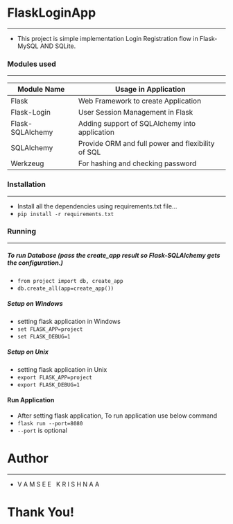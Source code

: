 # FlaskLoginApp
---
- This project is simple implementation Login Registration flow in Flask-MySQL AND SQLite.

### Modules used
---
| Module Name    | Usage in Application |
|----------------|----------------------|
|Flask           |Web Framework to create Application|
|Flask-Login     | User Session Management in Flask|
|Flask-SQLAlchemy|Adding support of SQLAlchemy into application|
|SQLAlchemy      |Provide ORM and  full power and flexibility of SQL |
|Werkzeug        | For hashing and checking password|

### Installation
---
- Install all the dependencies using requirements.txt file...
- ```pip install -r requirements.txt```

### Running
---
##### To run Database (pass the create_app result so Flask-SQLAlchemy gets the configuration.)
- ```from project import db, create_app```
- ```db.create_all(app=create_app())```

##### Setup on Windows
- setting flask application in Windows
- ```set FLASK_APP=project```
- ```set FLASK_DEBUG=1```

##### Setup on Unix
- setting flask application in Unix
- ```export FLASK_APP=project```
- ```export FLASK_DEBUG=1```

#### Run Application
- After setting flask application, To run application use below command
- ```flask run --port=8080```
- ```--port``` is optional

# Author
---
- V A M S E E &nbsp; K R I S H N A A

# Thank You!
